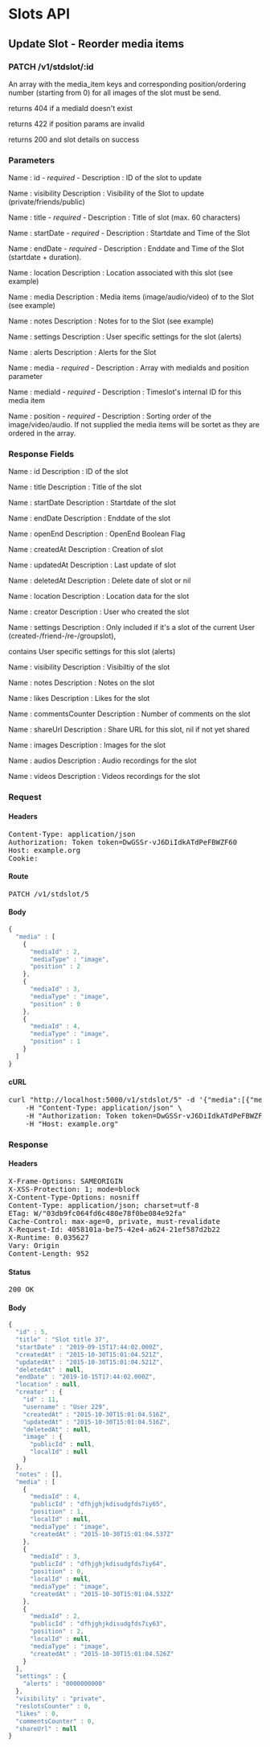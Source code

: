 # Slots API

## Update Slot - Reorder media items

### PATCH /v1/stdslot/:id

An array with the media_item keys and corresponding position/ordering number (starting from 0) for all images of the slot must be send.

returns 404 if a mediaId doesn&#39;t exist

returns 422 if position params are invalid

returns 200 and slot details on success

### Parameters

Name : id *- required -*
Description : ID of the slot to update

Name : visibility
Description : Visibility of the Slot to update (private/friends/public)

Name : title *- required -*
Description : Title of slot (max. 60 characters)

Name : startDate *- required -*
Description : Startdate and Time of the Slot

Name : endDate *- required -*
Description : Enddate and Time of the Slot (startdate + duration).

Name : location
Description : Location associated with this slot (see example)

Name : media
Description : Media items (image/audio/video) of to the Slot (see example)

Name : notes
Description : Notes for to the Slot (see example)

Name : settings
Description : User specific settings for the slot (alerts)

Name : alerts
Description : Alerts for the Slot

Name : media *- required -*
Description : Array with mediaIds and position parameter

Name : mediaId *- required -*
Description : Timeslot&#39;s internal ID for this media item

Name : position *- required -*
Description : Sorting order of the image/video/audio. If not supplied the media items will be sortet as they are ordered in the array.


### Response Fields

Name : id
Description : ID of the slot

Name : title
Description : Title of the slot

Name : startDate
Description : Startdate of the slot

Name : endDate
Description : Enddate of the slot

Name : openEnd
Description : OpenEnd Boolean Flag

Name : createdAt
Description : Creation of slot

Name : updatedAt
Description : Last update of slot

Name : deletedAt
Description : Delete date of slot or nil

Name : location
Description : Location data for the slot

Name : creator
Description : User who created the slot

Name : settings
Description : Only included if it&#39;s a slot of the current User (created-/friend-/re-/groupslot),

contains User specific settings for this slot (alerts)

Name : visibility
Description : Visibiltiy of the slot

Name : notes
Description : Notes on the slot

Name : likes
Description : Likes for the slot

Name : commentsCounter
Description : Number of comments on the slot

Name : shareUrl
Description : Share URL for this slot, nil if not yet shared

Name : images
Description : Images for the slot

Name : audios
Description : Audio recordings for the slot

Name : videos
Description : Videos recordings for the slot

### Request

#### Headers

<pre>Content-Type: application/json
Authorization: Token token=DwGSSr-vJ6DiIdkATdPeFBWZF60
Host: example.org
Cookie: </pre>

#### Route

<pre>PATCH /v1/stdslot/5</pre>

#### Body
```javascript
{
  "media" : [
    {
      "mediaId" : 2,
      "mediaType" : "image",
      "position" : 2
    },
    {
      "mediaId" : 3,
      "mediaType" : "image",
      "position" : 0
    },
    {
      "mediaId" : 4,
      "mediaType" : "image",
      "position" : 1
    }
  ]
}
```


#### cURL

<pre class="request">curl &quot;http://localhost:5000/v1/stdslot/5&quot; -d &#39;{&quot;media&quot;:[{&quot;mediaId&quot;:2,&quot;mediaType&quot;:&quot;image&quot;,&quot;position&quot;:2},{&quot;mediaId&quot;:3,&quot;mediaType&quot;:&quot;image&quot;,&quot;position&quot;:0},{&quot;mediaId&quot;:4,&quot;mediaType&quot;:&quot;image&quot;,&quot;position&quot;:1}]}&#39; -X PATCH \
	-H &quot;Content-Type: application/json&quot; \
	-H &quot;Authorization: Token token=DwGSSr-vJ6DiIdkATdPeFBWZF60&quot; \
	-H &quot;Host: example.org&quot;</pre>

### Response

#### Headers

<pre>X-Frame-Options: SAMEORIGIN
X-XSS-Protection: 1; mode=block
X-Content-Type-Options: nosniff
Content-Type: application/json; charset=utf-8
ETag: W/&quot;03db9fc064fd6c480e78f0be084e92fa&quot;
Cache-Control: max-age=0, private, must-revalidate
X-Request-Id: 4058101a-be75-42e4-a624-21ef587d2b22
X-Runtime: 0.035627
Vary: Origin
Content-Length: 952</pre>

#### Status

<pre>200 OK</pre>

#### Body

```javascript
{
  "id" : 5,
  "title" : "Slot title 37",
  "startDate" : "2019-09-15T17:44:02.000Z",
  "createdAt" : "2015-10-30T15:01:04.521Z",
  "updatedAt" : "2015-10-30T15:01:04.521Z",
  "deletedAt" : null,
  "endDate" : "2019-10-15T17:44:02.000Z",
  "location" : null,
  "creator" : {
    "id" : 11,
    "username" : "User 229",
    "createdAt" : "2015-10-30T15:01:04.516Z",
    "updatedAt" : "2015-10-30T15:01:04.516Z",
    "deletedAt" : null,
    "image" : {
      "publicId" : null,
      "localId" : null
    }
  },
  "notes" : [],
  "media" : [
    {
      "mediaId" : 4,
      "publicId" : "dfhjghjkdisudgfds7iy65",
      "position" : 1,
      "localId" : null,
      "mediaType" : "image",
      "createdAt" : "2015-10-30T15:01:04.537Z"
    },
    {
      "mediaId" : 3,
      "publicId" : "dfhjghjkdisudgfds7iy64",
      "position" : 0,
      "localId" : null,
      "mediaType" : "image",
      "createdAt" : "2015-10-30T15:01:04.532Z"
    },
    {
      "mediaId" : 2,
      "publicId" : "dfhjghjkdisudgfds7iy63",
      "position" : 2,
      "localId" : null,
      "mediaType" : "image",
      "createdAt" : "2015-10-30T15:01:04.526Z"
    }
  ],
  "settings" : {
    "alerts" : "0000000000"
  },
  "visibility" : "private",
  "reslotsCounter" : 0,
  "likes" : 0,
  "commentsCounter" : 0,
  "shareUrl" : null
}
```
